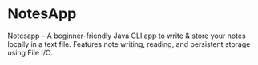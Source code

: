 # NotesApp
Notesapp – A beginner-friendly Java CLI app to write &amp; store your notes locally in a text file.  Features note writing, reading, and persistent storage using File I/O.
